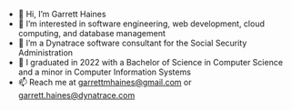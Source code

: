- 👋 Hi, I’m Garrett Haines
- 👀 I’m interested in software engineering, web development, cloud computing, and database management
- 🌱 I’m a Dynatrace software consultant for the Social Security Administration
- 🌻 I graduated in 2022 with a Bachelor of Science in Computer Science and a minor in Computer Information Systems
- 📫 Reach me at garrettmhaines@gmail.com or garrett.haines@dynatrace.com

<!---
garretthaines/garretthaines is a ✨ special ✨ repository because its `README.md` (this file) appears on your GitHub profile.
You can click the Preview link to take a look at your changes.
--->

